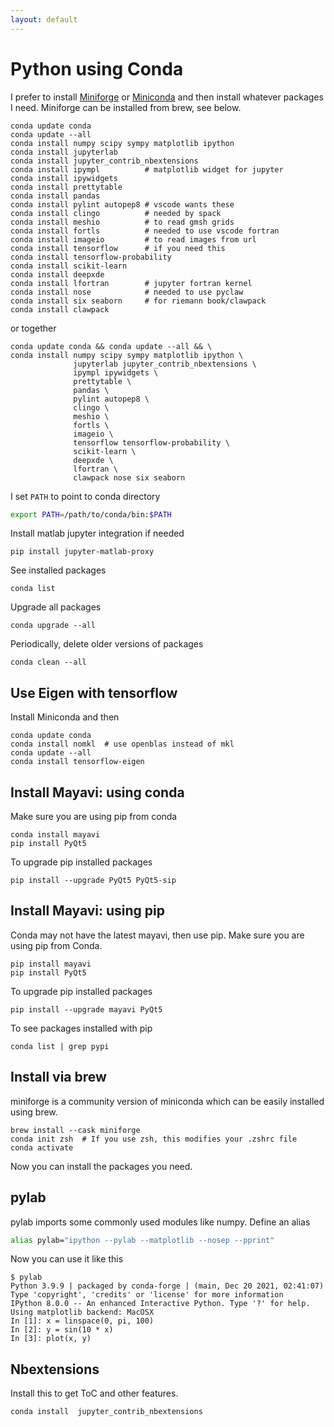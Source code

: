```yaml
---
layout: default
---
```


# Python using Conda

I prefer to install [Miniforge](https://github.com/conda-forge/miniforge) or [Miniconda](https://docs.conda.io/en/latest/miniconda.html) and then install whatever packages I need. Miniforge can be installed from brew, see below.

```shell
conda update conda
conda update --all
conda install numpy scipy sympy matplotlib ipython 
conda install jupyterlab
conda install jupyter_contrib_nbextensions
conda install ipympl          # matplotlib widget for jupyter
conda install ipywidgets
conda install prettytable
conda install pandas
conda install pylint autopep8 # vscode wants these
conda install clingo          # needed by spack
conda install meshio          # to read gmsh grids
conda install fortls          # needed to use vscode fortran
conda install imageio         # to read images from url
conda install tensorflow      # if you need this
conda install tensorflow-probability
conda install scikit-learn
conda install deepxde
conda install lfortran        # jupyter fortran kernel
conda install nose            # needed to use pyclaw
conda install six seaborn     # for riemann book/clawpack
conda install clawpack
```

or together

```shell
conda update conda && conda update --all && \
conda install numpy scipy sympy matplotlib ipython \
              jupyterlab jupyter_contrib_nbextensions \
              ipympl ipywidgets \
              prettytable \
              pandas \
              pylint autopep8 \
              clingo \
              meshio \
              fortls \
              imageio \
              tensorflow tensorflow-probability \
              scikit-learn \
              deepxde \
              lfortran \
              clawpack nose six seaborn
```

I set `PATH` to point to conda directory

```bash
export PATH=/path/to/conda/bin:$PATH
```

Install matlab jupyter integration if needed

```shell
pip install jupyter-matlab-proxy
```

See installed packages

```shell
conda list
```

Upgrade all packages

```shell
conda upgrade --all
```

Periodically, delete older versions of packages

```shell
conda clean --all
```

## Use Eigen with tensorflow

Install Miniconda and then

```shell
conda update conda
conda install nomkl  # use openblas instead of mkl
conda update --all
conda install tensorflow-eigen
```

## Install Mayavi: using conda

Make sure you are using pip from conda

```shell
conda install mayavi
pip install PyQt5
```

To upgrade pip installed packages

```shell
pip install --upgrade PyQt5 PyQt5-sip
```

## Install Mayavi: using pip

Conda may not have the latest mayavi, then use pip.  Make sure you are using pip from Conda.

```shell
pip install mayavi
pip install PyQt5
```

To upgrade pip installed packages

```shell
pip install --upgrade mayavi PyQt5
```

To see packages installed with pip

```shell
conda list | grep pypi
```

## Install via brew

miniforge is a community version of miniconda which can be easily installed using brew.

```shell
brew install --cask miniforge
conda init zsh  # If you use zsh, this modifies your .zshrc file
conda activate
```

Now you can install the packages you need.

## pylab

pylab imports some commonly used modules like numpy. Define an alias

```bash
alias pylab="ipython --pylab --matplotlib --nosep --pprint"
```

Now you can use it like this

```shell
$ pylab
Python 3.9.9 | packaged by conda-forge | (main, Dec 20 2021, 02:41:07)
Type 'copyright', 'credits' or 'license' for more information
IPython 8.0.0 -- An enhanced Interactive Python. Type '?' for help.
Using matplotlib backend: MacOSX
In [1]: x = linspace(0, pi, 100)
In [2]: y = sin(10 * x)
In [3]: plot(x, y)
```

## Nbextensions

Install this to get ToC and other features.

```shell
conda install  jupyter_contrib_nbextensions
```
